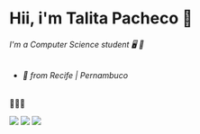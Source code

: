 # Hii, i'm Talita Pacheco 🥰

###### I'm a Computer Science student 🖥️ 💙

- ###### 📍 from Recife | Pernambuco

🦋🦋🦋

<a href = "mailto: tltpach@gmail.com"><img src="https://img.shields.io/badge/-Gmail-%23EA4335?style=for-the-badge&logo=gmail&logoColor=white" target="_blank"></a>
<a href="https://www.linkedin.com/in/talita-pacheco-690216208" target="_blank"><img src="https://img.shields.io/badge/-LinkedIn-%230077B5?style=for-the-badge&logo=linkedin&logoColor=white" target="_blank"></a>
<a href="https://instagram.com/Talitapach" target="_blank"><img src="https://img.shields.io/badge/-Instagram-%23E4405F?style=for-the-badge&logo=instagram&logoColor=white" target="_blank"></a>
